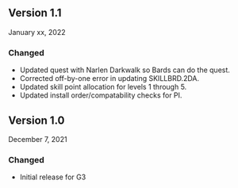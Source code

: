 ## Version 1.1

January xx, 2022

### Changed

- Updated quest with Narlen Darkwalk so Bards can do the quest.
- Corrected off-by-one error in updating SKILLBRD.2DA.
- Updated skill point allocation for levels 1 through 5.
- Updated install order/compatability checks for PI.

## Version 1.0

December 7, 2021

### Changed

- Initial release for G3
